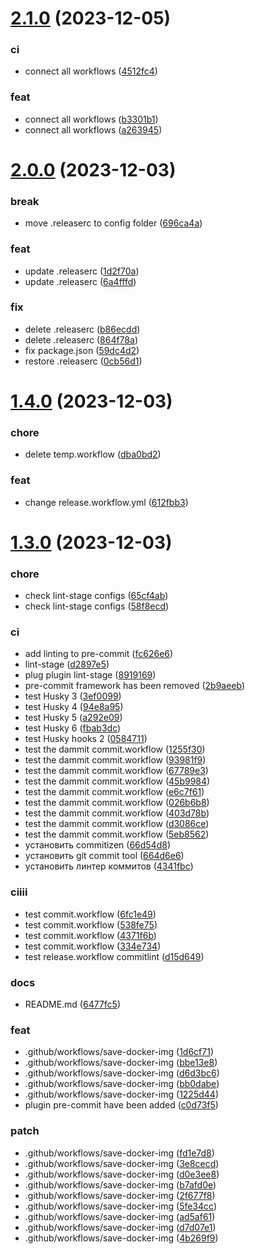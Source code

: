 # [2.1.0](https://github.com/GRD-1/Nest-guide/compare/v2.0.0...v2.1.0) (2023-12-05)


### ci

* connect all workflows ([4512fc4](https://github.com/GRD-1/Nest-guide/commit/4512fc43a52a1b7a3a4a646c59054f0b85d63095))

### feat

* connect all workflows ([b3301b1](https://github.com/GRD-1/Nest-guide/commit/b3301b168cf31be4957bcf8dd7111cdfb2fd5607))
* connect all workflows ([a263945](https://github.com/GRD-1/Nest-guide/commit/a263945f2b2b5e7e3e7da25c2990954fb139916a))

# [2.0.0](https://github.com/GRD-1/Nest-guide/compare/v1.4.0...v2.0.0) (2023-12-03)


### break

* move .releaserc to config folder ([696ca4a](https://github.com/GRD-1/Nest-guide/commit/696ca4a8810e9190f5a15fd0495e0453996430e6))

### feat

* update .releaserc ([1d2f70a](https://github.com/GRD-1/Nest-guide/commit/1d2f70a94869694d3f2e2a155b3cb21ad536921a))
* update .releaserc ([6a4fffd](https://github.com/GRD-1/Nest-guide/commit/6a4fffd83acf10e44dbcbcfa13e3846a531caba4))

### fix

* delete .releaserc ([b86ecdd](https://github.com/GRD-1/Nest-guide/commit/b86ecdd7b1c3ecc208cec3c4ad5ed4db1d20a7a5))
* delete .releaserc ([864f78a](https://github.com/GRD-1/Nest-guide/commit/864f78a2da1a545b50cce6557ff3aa0264e9f1ab))
* fix package.json ([59dc4d2](https://github.com/GRD-1/Nest-guide/commit/59dc4d2e472315567af1727e99c67981b44aab9b))
* restore .releaserc ([0cb56d1](https://github.com/GRD-1/Nest-guide/commit/0cb56d163376388035867bbdcd24f2992cbdcb83))

# [1.4.0](https://github.com/GRD-1/Nest-guide/compare/v1.3.0...v1.4.0) (2023-12-03)


### chore

* delete temp.workflow ([dba0bd2](https://github.com/GRD-1/Nest-guide/commit/dba0bd24112a4819c2c6053225e9ced763951f06))

### feat

* change release.workflow.yml ([612fbb3](https://github.com/GRD-1/Nest-guide/commit/612fbb3369a002fee3aaa4649d32b316ba3e3c2b))

# [1.3.0](https://github.com/GRD-1/Nest-guide/compare/v1.2.0...v1.3.0) (2023-12-03)


### chore

* check lint-stage configs ([65cf4ab](https://github.com/GRD-1/Nest-guide/commit/65cf4ab139b90c81c55029b5773acca7391d3168))
* check lint-stage configs ([58f8ecd](https://github.com/GRD-1/Nest-guide/commit/58f8ecd67225da30933d41a0ee735df2f581e053))

### ci

* add linting to pre-commit ([fc626e6](https://github.com/GRD-1/Nest-guide/commit/fc626e6286d18871444123aabbdec87a6365cfe9))
* lint-stage ([d2897e5](https://github.com/GRD-1/Nest-guide/commit/d2897e5dcd343b161b736861b65700431d27c69b))
* plug plugin lint-stage ([8919169](https://github.com/GRD-1/Nest-guide/commit/8919169baf9401621d4e27ed673184c39def8e53))
* pre-commit framework has been removed ([2b9aeeb](https://github.com/GRD-1/Nest-guide/commit/2b9aeeb0b859deab83a91c876c131f6c544fdf19))
* test Husky 3 ([3ef0099](https://github.com/GRD-1/Nest-guide/commit/3ef0099e373c0fb7e61296807396c8bb2afd5536))
* test Husky 4 ([94e8a95](https://github.com/GRD-1/Nest-guide/commit/94e8a95a2ec71d575d06c6bd7b72a58b072825e4))
* test Husky 5 ([a292e09](https://github.com/GRD-1/Nest-guide/commit/a292e09a999ecd804404d372436d8af64d507343))
* test Husky 6 ([fbab3dc](https://github.com/GRD-1/Nest-guide/commit/fbab3dcf1e187d4f073b5c7795ce0c2e4507d492))
* test Husky hooks 2 ([0584711](https://github.com/GRD-1/Nest-guide/commit/05847118b536dba294acc7c5f7d308460ebe2b54))
* test the dammit commit.workflow ([1255f30](https://github.com/GRD-1/Nest-guide/commit/1255f30d149524cc11a10d314aa462b2258b1f9c))
* test the dammit commit.workflow ([93981f9](https://github.com/GRD-1/Nest-guide/commit/93981f92673c5a4fb86dccfad724e896e74dbdd7))
* test the dammit commit.workflow ([67789e3](https://github.com/GRD-1/Nest-guide/commit/67789e3828c3c3043bfd21311188a8f2269336f4))
* test the dammit commit.workflow ([45b9984](https://github.com/GRD-1/Nest-guide/commit/45b99843739e4a96805cff3347493b1fe508cb77))
* test the dammit commit.workflow ([e6c7f61](https://github.com/GRD-1/Nest-guide/commit/e6c7f61f3ed9171cd4b0807e47082442397a1a5b))
* test the dammit commit.workflow ([026b6b8](https://github.com/GRD-1/Nest-guide/commit/026b6b83f4a2d307c4fb68085f47122a829bbf35))
* test the dammit commit.workflow ([403d78b](https://github.com/GRD-1/Nest-guide/commit/403d78bd6acfa8b4ae3b5c09f64f461c31352183))
* test the dammit commit.workflow ([d3086ce](https://github.com/GRD-1/Nest-guide/commit/d3086ceb608bb5cf5454a8f791494102a2077010))
* test the dammit commit.workflow ([5eb8562](https://github.com/GRD-1/Nest-guide/commit/5eb85627ec8cda5a528ab53d0eb87a30128cd79a))
* установить commitizen ([66d54d8](https://github.com/GRD-1/Nest-guide/commit/66d54d819f4c3e4593741c4c6aa7d5ea21a6310f))
* установить git commit tool ([664d6e6](https://github.com/GRD-1/Nest-guide/commit/664d6e6b9cdbee434b73ca54a01f9e456bab1b40))
* установить линтер коммитов ([4341fbc](https://github.com/GRD-1/Nest-guide/commit/4341fbc27526686f4b100fa305c801b168b6e918))

### ciiii

* test commit.workflow ([6fc1e49](https://github.com/GRD-1/Nest-guide/commit/6fc1e4965d5f41085fa915245682994c73f6b7f7))
* test commit.workflow ([538fe75](https://github.com/GRD-1/Nest-guide/commit/538fe7570a78fd65e6d0fa64e9d75a7bbf6d28ab))
* test commit.workflow ([4371f6b](https://github.com/GRD-1/Nest-guide/commit/4371f6b3bf3a0ce391464484c89767418977e4aa))
* test commit.workflow ([334e734](https://github.com/GRD-1/Nest-guide/commit/334e734297845fe7d10f9b11711b8088beed5a33))
* test release.workflow commitlint ([d15d649](https://github.com/GRD-1/Nest-guide/commit/d15d649612ca3a9b243a8c2ade70bee0a63bf647))

### docs

* README.md ([6477fc5](https://github.com/GRD-1/Nest-guide/commit/6477fc58899fa3dba8fd2bdab182914acb8f9e2b))

### feat

* .github/workflows/save-docker-img ([1d6cf71](https://github.com/GRD-1/Nest-guide/commit/1d6cf7195dff0010ecd5949cc3207eeedb1ab8cd))
* .github/workflows/save-docker-img ([bbe13e8](https://github.com/GRD-1/Nest-guide/commit/bbe13e8a3554b66639777ba605e0777e26afd5d0))
* .github/workflows/save-docker-img ([d6d3bc6](https://github.com/GRD-1/Nest-guide/commit/d6d3bc666311c02865897b1806ec9343866e6458))
* .github/workflows/save-docker-img ([bb0dabe](https://github.com/GRD-1/Nest-guide/commit/bb0dabe0778b601ed61071279992d901c8d01077))
* .github/workflows/save-docker-img ([1225d44](https://github.com/GRD-1/Nest-guide/commit/1225d4471fdab36d8e9e56a819711deb52781018))
* plugin pre-commit have been added ([c0d73f5](https://github.com/GRD-1/Nest-guide/commit/c0d73f570c72e9f2cdf0d1ef3849ccdfa575da18))

### patch

* .github/workflows/save-docker-img ([fd1e7d8](https://github.com/GRD-1/Nest-guide/commit/fd1e7d8b1effdef6149fe9ee19a4e8f22970a7ee))
* .github/workflows/save-docker-img ([3e8cecd](https://github.com/GRD-1/Nest-guide/commit/3e8cecdbc76fd29c2c9bebabb6bf50e4d0ce4f2f))
* .github/workflows/save-docker-img ([d0e3ee8](https://github.com/GRD-1/Nest-guide/commit/d0e3ee8bd87ef5ae142aa315136a504b7b12137b))
* .github/workflows/save-docker-img ([b7afd0e](https://github.com/GRD-1/Nest-guide/commit/b7afd0e1c2d65bf120c6eff8cb5a1d756d120be0))
* .github/workflows/save-docker-img ([2f677f8](https://github.com/GRD-1/Nest-guide/commit/2f677f8d20606ab5b946c3323ed98b4a057893ad))
* .github/workflows/save-docker-img ([5fe34cc](https://github.com/GRD-1/Nest-guide/commit/5fe34ccca06195a929ab484608dd41827c35901c))
* .github/workflows/save-docker-img ([ad5af61](https://github.com/GRD-1/Nest-guide/commit/ad5af619559e6f865b0f32da1656f1a8a60c98cd))
* .github/workflows/save-docker-img ([d7d07e1](https://github.com/GRD-1/Nest-guide/commit/d7d07e11539b8648129016ea43d95113ef08a89c))
* .github/workflows/save-docker-img ([4b269f9](https://github.com/GRD-1/Nest-guide/commit/4b269f9c9e57344ce81ce170383a3486062ee1ac))
